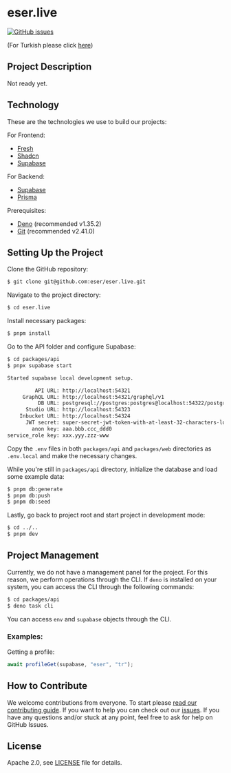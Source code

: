 # eser.live

[![GitHub issues](https://img.shields.io/github/issues/eser/eser.live)](https://github.com/eser/eser.live/issues)

(For Turkish please click [here](README.md))

## Project Description

Not ready yet.

## Technology

These are the technologies we use to build our projects:

For Frontend:

- [Fresh](https://fresh.deno.dev)
- [Shadcn](https://shadcn/ui)
- [Supabase](https://supabase.io)

For Backend:

- [Supabase](https://supabase.io)
- [Prisma](https://prisma.io)

Prerequisites:

- [Deno](https://deno.land) (recommended v1.35.2)
- [Git](https://git-scm.com/) (recommended v2.41.0)

## Setting Up the Project

Clone the GitHub repository:

```bash
$ git clone git@github.com:eser/eser.live.git
```

Navigate to the project directory:

```bash
$ cd eser.live
```

Install necessary packages:

```bash
$ pnpm install
```

Go to the API folder and configure Supabase:

```bash
$ cd packages/api
$ pnpx supabase start

Started supabase local development setup.

         API URL: http://localhost:54321
     GraphQL URL: http://localhost:54321/graphql/v1
          DB URL: postgresql://postgres:postgres@localhost:54322/postgres
      Studio URL: http://localhost:54323
    Inbucket URL: http://localhost:54324
      JWT secret: super-secret-jwt-token-with-at-least-32-characters-long
        anon key: aaa.bbb.ccc_ddd0
service_role key: xxx.yyy.zzz-www
```

Copy the `.env` files in both `packages/api` and `packages/web` directories as
`.env.local` and make the necessary changes.

While you're still in `packages/api` directory, initialize the database and load
some example data:

```bash
$ pnpm db:generate
$ pnpm db:push
$ pnpm db:seed
```

Lastly, go back to project root and start project in development mode:

```bash
$ cd ../..
$ pnpm dev
```

## Project Management

Currently, we do not have a management panel for the project. For this reason,
we perform operations through the CLI. If `deno` is installed on your system,
you can access the CLI through the following commands:

```bash
$ cd packages/api
$ deno task cli
```

You can access `env` and `supabase` objects through the CLI.

### Examples:

Getting a profile:

```js
await profileGet(supabase, "eser", "tr");
```

## How to Contribute

We welcome contributions from everyone. To start please
[read our contributing guide](CONTRIBUTING.en.md). If you want to help you can
check out our [issues](https://github.com/eser/eser.live/issues). If you
have any questions and/or stuck at any point, feel free to ask for help on
GitHub Issues.

## License

Apache 2.0, see [LICENSE](LICENSE) file for details.
